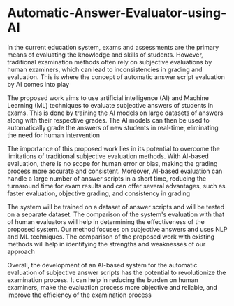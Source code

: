 # Automatic-Answer-Evaluator-using-AI

In the current education system, exams and assessments are the primary means of evaluating the knowledge and skills of students. However, traditional examination methods often rely on subjective evaluations by human examiners, which can lead to inconsistencies in grading and evaluation. This is where the concept of automatic answer script evaluation by AI comes into play

The proposed work aims to use artificial intelligence (AI) and Machine Learning (ML) techniques to evaluate subjective answers of students in exams. This is done by training the AI models on large datasets of answers along with their respective grades. The AI models can then be used to automatically grade the answers of new students in real-time, eliminating the need for human intervention

The importance of this proposed work lies in its potential to overcome the limitations of traditional subjective evaluation methods. With AI-based evaluation, there is no scope for human error or bias, making the grading process more accurate and consistent. Moreover, AI-based evaluation can handle a large number of answer scripts in a short time, reducing the turnaround time for exam results and can offer several advantages, such as faster evaluation, objective grading, and consistency in grading

The system will be trained on a dataset of answer scripts and will be tested on a separate dataset. The comparison of the system's evaluation with that of human evaluators will help in determining the effectiveness of the proposed system. Our method focuses on subjective answers and uses NLP and ML techniques. The comparison of the proposed work with existing methods will help in identifying the strengths and weaknesses of our approach

Overall, the development of an AI-based system for the automatic evaluation of subjective answer scripts has the potential to revolutionize the examination process. It can help in reducing the burden on human examiners, make the evaluation process more objective and reliable, and improve the efficiency of the examination process
